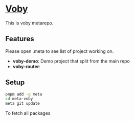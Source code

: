 # [Voby](https://voby.dev)

This is voby metarepo.

## Features

Please open .meta to see list of project working on.

- **voby-demo**: Demo project that split from the main repo
- **voby-router**: 

## Setup

```bash
pnpm add -g meta
cd meta-voby
meta git update
```

To fetch all packages